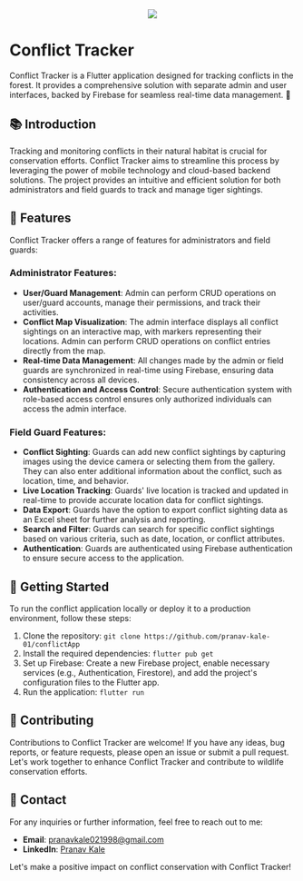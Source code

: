 <!-- TigerTracker README File -->

<div align="center"> 
  <img src="https://github.com/pranav-kale-01/conflictApp/assets/70502672/4b1bfbca-f5df-4b67-93a1-40410cb89c34" >
  <br/>
</div>

# Conflict Tracker 

Conflict Tracker is a Flutter application designed for tracking conflicts in the forest. It provides a comprehensive solution with separate admin and user interfaces, backed by Firebase for seamless real-time data management. 🌳

## 📚 Introduction

Tracking and monitoring conflicts in their natural habitat is crucial for conservation efforts. Conflict Tracker aims to streamline this process by leveraging the power of mobile technology and cloud-based backend solutions. The project provides an intuitive and efficient solution for both administrators and field guards to track and manage tiger sightings.

## 🌟 Features

Conflict Tracker offers a range of features for administrators and field guards:

### Administrator Features:

- **User/Guard Management**: Admin can perform CRUD operations on user/guard accounts, manage their permissions, and track their activities.
- **Conflict Map Visualization**: The admin interface displays all conflict sightings on an interactive map, with markers representing their locations. Admin can perform CRUD operations on conflict entries directly from the map.
- **Real-time Data Management**: All changes made by the admin or field guards are synchronized in real-time using Firebase, ensuring data consistency across all devices.
- **Authentication and Access Control**: Secure authentication system with role-based access control ensures only authorized individuals can access the admin interface.

### Field Guard Features:

- **Conflict Sighting**: Guards can add new conflict sightings by capturing images using the device camera or selecting them from the gallery. They can also enter additional information about the conflict, such as location, time, and behavior.
- **Live Location Tracking**: Guards' live location is tracked and updated in real-time to provide accurate location data for conflict sightings.
- **Data Export**: Guards have the option to export conflict sighting data as an Excel sheet for further analysis and reporting.
- **Search and Filter**: Guards can search for specific conflict sightings based on various criteria, such as date, location, or conflict attributes.
- **Authentication**: Guards are authenticated using Firebase authentication to ensure secure access to the application.

## 🚀 Getting Started

To run the conflict application locally or deploy it to a production environment, follow these steps:

1. Clone the repository: `git clone https://github.com/pranav-kale-01/conflictApp`
2. Install the required dependencies: `flutter pub get`
3. Set up Firebase: Create a new Firebase project, enable necessary services (e.g., Authentication, Firestore), and add the project's configuration files to the Flutter app.
4. Run the application: `flutter run`


## 🤝 Contributing

Contributions to Conflict Tracker are welcome! If you have any ideas, bug reports, or feature requests, please open an issue or submit a pull request. Let's work together to enhance Conflict Tracker and contribute to wildlife conservation efforts.


## 📧 Contact

For any inquiries or further information, feel free to reach out to me:

- **Email**: pranavkale021998@gmail.com
- **LinkedIn**: [Pranav Kale](https://www.linkedin.com/in/pranavkale013/)

Let's make a positive impact on conflict conservation with Conflict Tracker!
